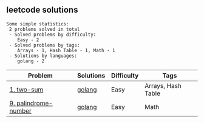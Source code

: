 ## leetcode solutions

```
Some simple statistics:
 2 problems solved in total
 - Solved problems by difficulty:
	Easy - 2
 - Solved problems by tags:
	Arrays - 1,	Hash Table - 1,	Math - 1
 - Solutions by languages:
	golang - 2
```

|Problem|Solutions|Difficulty|Tags|
|-|-|-|-|
| [1. two-sum](https://leetcode.com/problems/two-sum/) | [golang](/leetcode/two-sum.go) | Easy | Arrays, Hash Table |
| [9. palindrome-number](https://leetcode.com/problems/palindrome-number/) | [golang](/leetcode/palindrome-number.go) | Easy | Math |
